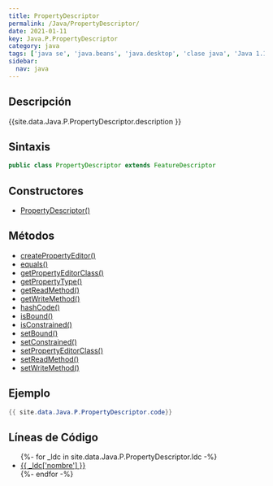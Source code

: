 ```yaml
---
title: PropertyDescriptor
permalink: /Java/PropertyDescriptor/
date: 2021-01-11
key: Java.P.PropertyDescriptor
category: java
tags: ['java se', 'java.beans', 'java.desktop', 'clase java', 'Java 1.1']
sidebar: 
  nav: java
---
```


## Descripción
{{site.data.Java.P.PropertyDescriptor.description }}

## Sintaxis
~~~java
public class PropertyDescriptor extends FeatureDescriptor
~~~

## Constructores
* [PropertyDescriptor()](/Java/PropertyDescriptor/PropertyDescriptor/)

## Métodos
* [createPropertyEditor()](/Java/PropertyDescriptor/createPropertyEditor)
* [equals()](/Java/PropertyDescriptor/equals)
* [getPropertyEditorClass()](/Java/PropertyDescriptor/getPropertyEditorClass)
* [getPropertyType()](/Java/PropertyDescriptor/getPropertyType)
* [getReadMethod()](/Java/PropertyDescriptor/getReadMethod)
* [getWriteMethod()](/Java/PropertyDescriptor/getWriteMethod)
* [hashCode()](/Java/PropertyDescriptor/hashCode)
* [isBound()](/Java/PropertyDescriptor/isBound)
* [isConstrained()](/Java/PropertyDescriptor/isConstrained)
* [setBound()](/Java/PropertyDescriptor/setBound)
* [setConstrained()](/Java/PropertyDescriptor/setConstrained)
* [setPropertyEditorClass()](/Java/PropertyDescriptor/setPropertyEditorClass)
* [setReadMethod()](/Java/PropertyDescriptor/setReadMethod)
* [setWriteMethod()](/Java/PropertyDescriptor/setWriteMethod)

## Ejemplo
~~~java
{{ site.data.Java.P.PropertyDescriptor.code}}
~~~

## Líneas de Código
<ul>
{%- for _ldc in site.data.Java.P.PropertyDescriptor.ldc -%}
   <li>
       <a href="{{_ldc['url'] }}">{{ _ldc['nombre'] }}</a>
   </li>
{%- endfor -%}
</ul>
